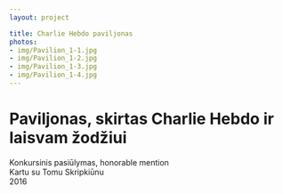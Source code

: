 ```yaml
---
layout: project

title: Charlie Hebdo paviljonas
photos:
- img/Pavilion_1-1.jpg
- img/Pavilion_1-2.jpg
- img/Pavilion_1-3.jpg
- img/Pavilion_1-4.jpg
---
```

<h1>Paviljonas, skirtas Charlie Hebdo ir laisvam žodžiui</h1>
<p>Konkursinis pasiūlymas, honorable mention<br/>Kartu su Tomu Skripkiūnu<br/>2016</p>
